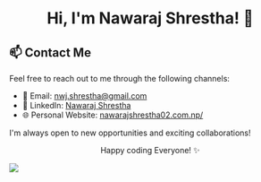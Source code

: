 <h1 align="center">Hi, I'm Nawaraj Shrestha! 👋
  

<!-- 🌱 About Me
  - 🎓 Pursuing a BSc (Hons) in Computing.
  - 💻 Proficient in Java, Dart, Python. 
  - 🌟 Skilled in web development. 
  -📱 Experienced in mobile app development with Flutter. 
  - 🗄️ Knowledgeable in database management systems (MySQL, PostgreSQL, MongoDB). 
  - ⚡ Familiar with Java Spring Boot (backend development). 
  - 🚀 Experienced in Agile Scrum methodology. 
  - 📜 Version control with Git and GitHub. -->
<!-- Contact Me --> 
## 📫 Contact Me

Feel free to reach out to me through the following channels:

- 📧 Email: [nwj.shrestha@gmail.com](mailto:nwj.shrestha@gmail.com)
- 💼 LinkedIn: [Nawaraj Shrestha](https://www.linkedin.com/in/nwj002/)
- 🌐 Personal Website: [nawarajshrestha02.com.np/](https://nawarajshrestha02.com.np/)

I'm always open to new opportunities and exciting collaborations!

<!-- Footer -->
<p align="center">
  Happy coding Everyone! ✨
</p>
<img src="https://media2.giphy.com/media/iIqmM5tTjmpOB9mpbn/giphy.gif"/>


